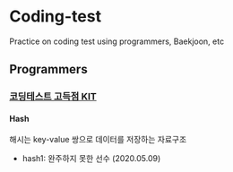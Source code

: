 # Coding-test
Practice on coding test using programmers, Baekjoon, etc

## Programmers
### [코딩테스트 고득점 KIT](https://programmers.co.kr/learn/challenges)
#### Hash
해시는 key-value 쌍으로 데이터를 저장하는 자료구조
- hash1: 완주하지 못한 선수 (2020.05.09)
